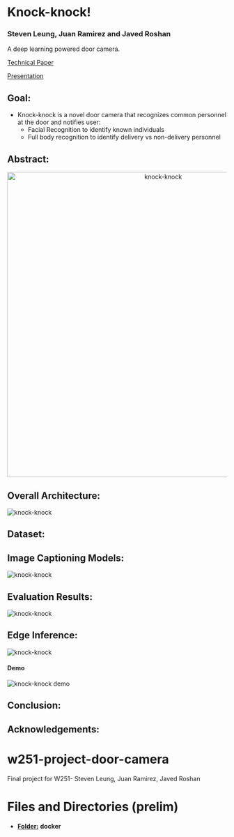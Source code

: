 # Knock-knock!
### Steven Leung, Juan Ramirez and Javed Roshan
 
A deep learning powered door camera.

[Technical Paper]()        
    
[Presentation]()



## Goal:
* Knock-knock is a novel door camera that recognizes common personnel at the door and notifies user:
   - Facial Recognition to identify known individuals
   - Full body recognition to identify delivery vs non-delivery personnel



## Abstract:
<p style="text-align:center;">
<img src="https://github.com/stevendleung/w251-project-door-camera/blob/main/images/knock-knock.png" alt="knock-knock" width="700"/>
</p>

## Overall Architecture:
![knock-knock](https://github.com/stevendleung/w251-project-door-camera/blob/main/images/data_pipeline.png)


## Dataset:


## Image Captioning Models:
![knock-knock](https://github.com/stevendleung/w251-project-door-camera/blob/main/images/segmentation.png)

## Evaluation Results:
![knock-knock](https://github.com/stevendleung/w251-project-door-camera/blob/main/images/performance.png)

## Edge Inference:
![knock-knock](https://github.com/stevendleung/w251-project-door-camera/blob/main/images/edge_inference.png)

#### Demo
![knock-knock demo](https://github.com/stevendleung/w251-project-door-camera/blob/main/demo/knock_knock_demo.gif)

## Conclusion:


## Acknowledgements:




# w251-project-door-camera
Final project for W251- Steven Leung, Juan Ramirez, Javed Roshan

# Files and Directories (prelim)

- <ins>**Folder:**</ins> **docker**
